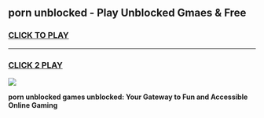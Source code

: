 
## porn unblocked - Play Unblocked Gmaes & Free
<h3>
<a href="https://news.freeplayer.one?title=porn_unblocked&ref=16F">CLICK TO PLAY</a></h3>
<hr>

<h3>
<a href="https://news.freeplayer.one?title=porn_unblocked&ref=16F">CLICK 2 PLAY</a>
  
</h3>

<a href="https://news.freeplayer.one?title=porn_unblocked&ref=16F/"><img src="https://clearcache.store/games.png"></a>


**porn unblocked games unblocked: Your Gateway to Fun and Accessible Online Gaming**
